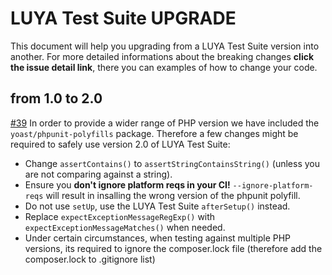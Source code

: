 # LUYA Test Suite UPGRADE

This document will help you upgrading from a LUYA Test Suite version into another. For more detailed informations about the breaking changes **click the issue detail link**, there you can examples of how to change your code.

## from 1.0 to 2.0

[#39](https://github.com/luyadev/luya-testsuite/pull/39) In order to provide a wider range of PHP version we have included the `yoast/phpunit-polyfills` package. Therefore a few changes might be required to safely use version 2.0 of LUYA Test Suite:

+ Change `assertContains()` to `assertStringContainsString()` (unless you are not comparing against a string).
+ Ensure you **don't ignore platform reqs in your CI!** `--ignore-platform-reqs` will result in insalling the wrong version of the phpunit polyfill.
+ Do not use `setUp`, use the LUYA Test Suite `afterSetup()` instead.
+ Replace `expectExceptionMessageRegExp()` with `expectExceptionMessageMatches()` when needed.
+ Under certain circumstances, when testing against multiple PHP versions, its required to ignore the composer.lock file (therefore add the composer.lock to .gitignore list)
